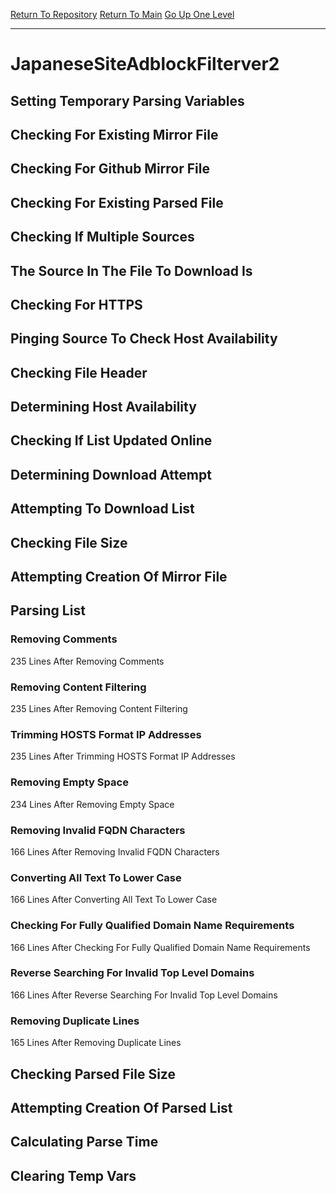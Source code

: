 [Return To Repository](https://github.com/deathbybandaid/piholeparser/)
[Return To Main](https://github.com/deathbybandaid/piholeparser/blob/master/RecentRunLogs/Mainlog.md)
[Go Up One Level](https://github.com/deathbybandaid/piholeparser/blob/master/RecentRunLogs/TopLevelScripts/30-Processing-Blacklists.md)
____________________________________
# JapaneseSiteAdblockFilterver2
## Setting Temporary Parsing Variables
## Checking For Existing Mirror File
## Checking For Github Mirror File
## Checking For Existing Parsed File
## Checking If Multiple Sources
## The Source In The File To Download Is
## Checking For HTTPS
## Pinging Source To Check Host Availability
## Checking File Header
## Determining Host Availability
## Checking If List Updated Online
## Determining Download Attempt
## Attempting To Download List
## Checking File Size
## Attempting Creation Of Mirror File
## Parsing List
### Removing Comments
235 Lines After Removing Comments
### Removing Content Filtering
235 Lines After Removing Content Filtering
### Trimming HOSTS Format IP Addresses
235 Lines After Trimming HOSTS Format IP Addresses
### Removing Empty Space
234 Lines After Removing Empty Space
### Removing Invalid FQDN Characters
166 Lines After Removing Invalid FQDN Characters
### Converting All Text To Lower Case
166 Lines After Converting All Text To Lower Case
### Checking For Fully Qualified Domain Name Requirements
166 Lines After Checking For Fully Qualified Domain Name Requirements
### Reverse Searching For Invalid Top Level Domains
166 Lines After Reverse Searching For Invalid Top Level Domains
### Removing Duplicate Lines
165 Lines After Removing Duplicate Lines
## Checking Parsed File Size
## Attempting Creation Of Parsed List
## Calculating Parse Time
## Clearing Temp Vars
